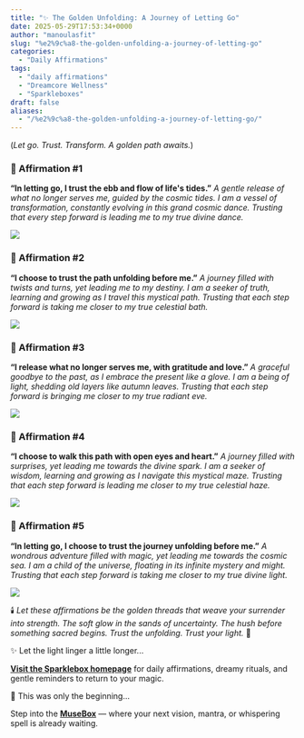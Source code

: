 ```yaml
---
title: "✨ The Golden Unfolding: A Journey of Letting Go"
date: 2025-05-29T17:53:34+0000
author: "manoulasfit"
slug: "%e2%9c%a8-the-golden-unfolding-a-journey-of-letting-go"
categories:
  - "Daily Affirmations"
tags:
  - "daily affirmations"
  - "Dreamcore Wellness"
  - "Sparkleboxes"
draft: false
aliases:
  - "/%e2%9c%a8-the-golden-unfolding-a-journey-of-letting-go/"
---
```

(*Let go. Trust. Transform. A golden path awaits.*)

### 🔆 Affirmation #1

**“In letting go, I trust the ebb and flow of life's tides.”**
*A gentle release of what no longer serves me, guided by the cosmic tides.
I am a vessel of transformation, constantly evolving in this grand cosmic dance.
Trusting that every step forward is leading me to my true divine dance.*

![](/marrakech1-1024x775.jpg)

### 🔆 Affirmation #2

**“I choose to trust the path unfolding before me.”**
*A journey filled with twists and turns, yet leading me to my destiny.
I am a seeker of truth, learning and growing as I travel this mystical path.
Trusting that each step forward is taking me closer to my true celestial bath.*

![](/marakkesh2-1024x775.jpg)

### 🔆 Affirmation #3

**“I release what no longer serves me, with gratitude and love.”**
*A graceful goodbye to the past, as I embrace the present like a glove.
I am a being of light, shedding old layers like autumn leaves.
Trusting that each step forward is bringing me closer to my true radiant eve.*

![](/marakkesh3-1024x775.jpg)

### 🔆 Affirmation #4

**“I choose to walk this path with open eyes and heart.”**
*A journey filled with surprises, yet leading me towards the divine spark.
I am a seeker of wisdom, learning and growing as I navigate this mystical maze.
Trusting that each step forward is leading me closer to my true celestial haze.*

![](/marakesh4-1024x775.jpg)

### 🔆 Affirmation #5

**“In letting go, I choose to trust the journey unfolding before me.”**
*A wondrous adventure filled with magic, yet leading me towards the cosmic sea.
I am a child of the universe, floating in its infinite mystery and might.
Trusting that each step forward is taking me closer to my true divine light.*

![](/marrekah5-1024x775.jpg)

🕯️ *Let these affirmations be the golden threads that weave your surrender into strength. The soft glow in the sands of uncertainty. The hush before something sacred begins. Trust the unfolding. Trust your light.* 🌙

✨ Let the light linger a little longer...

[**Visit the Sparklebox homepage**](https://sparklebox.blog) for daily affirmations, dreamy rituals, and gentle reminders to return to your magic.

💭 This was only the beginning...

Step into the [**MuseBox**](https://sparklebox.blog/tag/musebox) — where your next vision, mantra, or whispering spell is already waiting.